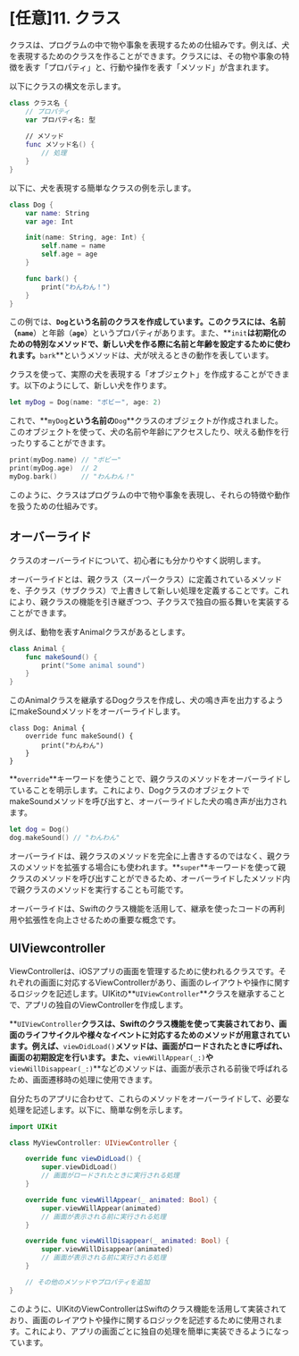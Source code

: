 # [任意]11. クラス

クラスは、プログラムの中で物や事象を表現するための仕組みです。例えば、犬を表現するためのクラスを作ることができます。クラスには、その物や事象の特徴を表す「プロパティ」と、行動や操作を表す「メソッド」が含まれます。

以下にクラスの構文を示します。

```swift
class クラス名 {
    // プロパティ
    var プロパティ名: 型
    
    // メソッド
    func メソッド名() {
        // 処理
    }
}
```

以下に、犬を表現する簡単なクラスの例を示します。

```swift
class Dog {
    var name: String
    var age: Int

    init(name: String, age: Int) {
        self.name = name
        self.age = age
    }

    func bark() {
        print("わんわん！")
    }
}
```

この例では、**`Dog`**という名前のクラスを作成しています。このクラスには、名前（**`name`**）と年齢（**`age`**）というプロパティがあります。また、**`init`**は初期化のための特別なメソッドで、新しい犬を作る際に名前と年齢を設定するために使われます。**`bark`**というメソッドは、犬が吠えるときの動作を表しています。

クラスを使って、実際の犬を表現する「オブジェクト」を作成することができます。以下のようにして、新しい犬を作ります。

```swift
let myDog = Dog(name: "ボビー", age: 2)
```

これで、**`myDog`**という名前の**`Dog`**クラスのオブジェクトが作成されました。このオブジェクトを使って、犬の名前や年齢にアクセスしたり、吠える動作を行ったりすることができます。

```swift
print(myDog.name) // "ボビー"
print(myDog.age)  // 2
myDog.bark()      // "わんわん！"
```

このように、クラスはプログラムの中で物や事象を表現し、それらの特徴や動作を扱うための仕組みです。

## オーバーライド

クラスのオーバーライドについて、初心者にも分かりやすく説明します。

オーバーライドとは、親クラス（スーパークラス）に定義されているメソッドを、子クラス（サブクラス）で上書きして新しい処理を定義することです。これにより、親クラスの機能を引き継ぎつつ、子クラスで独自の振る舞いを実装することができます。

例えば、動物を表すAnimalクラスがあるとします。

```swift
class Animal {
    func makeSound() {
        print("Some animal sound")
    }
}
```

このAnimalクラスを継承するDogクラスを作成し、犬の鳴き声を出力するようにmakeSoundメソッドをオーバーライドします。

```
class Dog: Animal {
    override func makeSound() {
        print("わんわん")
    }
}
```

**`override`**キーワードを使うことで、親クラスのメソッドをオーバーライドしていることを明示します。これにより、DogクラスのオブジェクトでmakeSoundメソッドを呼び出すと、オーバーライドした犬の鳴き声が出力されます。

```swift
let dog = Dog()
dog.makeSound() // "わんわん"
```

オーバーライドは、親クラスのメソッドを完全に上書きするのではなく、親クラスのメソッドを拡張する場合にも使われます。**`super`**キーワードを使って親クラスのメソッドを呼び出すことができるため、オーバーライドしたメソッド内で親クラスのメソッドを実行することも可能です。

オーバーライドは、Swiftのクラス機能を活用して、継承を使ったコードの再利用や拡張性を向上させるための重要な概念です。

## UIViewcontroller

ViewControllerは、iOSアプリの画面を管理するために使われるクラスです。それぞれの画面に対応するViewControllerがあり、画面のレイアウトや操作に関するロジックを記述します。UIKitの**`UIViewController`**クラスを継承することで、アプリの独自のViewControllerを作成します。

**`UIViewController`**クラスは、Swiftのクラス機能を使って実装されており、画面のライフサイクルや様々なイベントに対応するためのメソッドが用意されています。例えば、**`viewDidLoad()`**メソッドは、画面がロードされたときに呼ばれ、画面の初期設定を行います。また、**`viewWillAppear(_:)`**や**`viewWillDisappear(_:)`**などのメソッドは、画面が表示される前後で呼ばれるため、画面遷移時の処理に使用できます。

自分たちのアプリに合わせて、これらのメソッドをオーバーライドして、必要な処理を記述します。以下に、簡単な例を示します。

```swift
import UIKit

class MyViewController: UIViewController {

    override func viewDidLoad() {
        super.viewDidLoad()
        // 画面がロードされたときに実行される処理
    }

    override func viewWillAppear(_ animated: Bool) {
        super.viewWillAppear(animated)
        // 画面が表示される前に実行される処理
    }

    override func viewWillDisappear(_ animated: Bool) {
        super.viewWillDisappear(animated)
        // 画面が表示される前に実行される処理
    }

    // その他のメソッドやプロパティを追加
}
```

このように、UIKitのViewControllerはSwiftのクラス機能を活用して実装されており、画面のレイアウトや操作に関するロジックを記述するために使用されます。これにより、アプリの画面ごとに独自の処理を簡単に実装できるようになっています。

